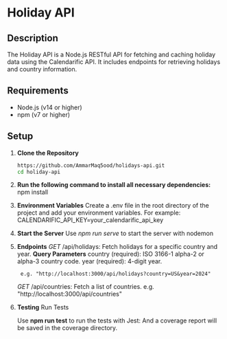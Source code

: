 # Holiday API

## Description

The Holiday API is a Node.js RESTful API for fetching and caching holiday data using the Calendarific API. It includes endpoints for retrieving holidays and country information.

## Requirements

- Node.js (v14 or higher)
- npm (v7 or higher)

## Setup

1. **Clone the Repository**

   ```bash
   https://github.com/AmmarMaq5ood/holidays-api.git
   cd holiday-api

2. **Run the following command to install all necessary dependencies:**
    npm install

3. **Environment Variables**
    Create a .env file in the root directory of the project and add your environment variables. For example: CALENDARIFIC_API_KEY=your_calendarific_api_key

4. **Start the Server**
    Use *npm run serve* to start the server with nodemon

5. **Endpoints**
    *GET* /api/holidays: Fetch holidays for a specific country and year.
    **Query Parameters**
        country (required): ISO 3166-1 alpha-2 or alpha-3 country code.
        year (required): 4-digit year.

        e.g. "http://localhost:3000/api/holidays?country=US&year=2024"

    *GET* /api/countries: Fetch a list of countries.
        e.g. "http://localhost:3000/api/countries"

6. **Testing**
    Run Tests

    Use **npm run test** to run the tests with Jest: And a coverage report will be saved in the coverage directory.
